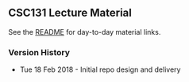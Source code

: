 ## CSC131 Lecture Material

See the [README](docs/README.md) for day-to-day material links.

### Version History

* Tue 18 Feb 2018 - Initial repo design and delivery
